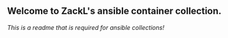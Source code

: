 ## Welcome to ZackL's ansible container collection.

*This is a readme that is required for ansible collections!*
